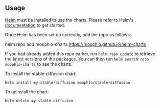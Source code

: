 ## Usage

[Helm](https://helm.sh) must be installed to use the charts.  Please refer to
Helm's [documentation](https://helm.sh/docs) to get started.

Once Helm has been set up correctly, add the repo as follows:

  helm repo add moophlo-charts https://moophlo.github.io/helm-charts

If you had already added this repo earlier, run `helm repo update` to retrieve
the latest versions of the packages.  You can then run `helm search repo
moophlo-charts` to see the charts.

To install the stable-diffusion chart:

    helm install my-stable-diffusion moophlo/stable-diffusion

To uninstall the chart:

    helm delete my-stable-diffusion
